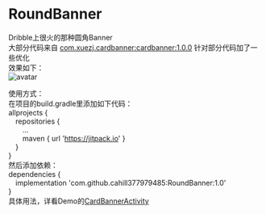 # RoundBanner  
Dribble上很火的那种圆角Banner  
大部分代码来自 [com.xuezj.cardbanner:cardbanner:1.0.0](https://github.com/xuezj/CardBannerDemo)
针对部分代码加了一些优化  
效果如下：  
![avatar](http://m.qpic.cn/psb?/V12E9lnJ0HXeuU/aU3qb61h0v9WGbN6YaJoF8.yoI5CnRyZBfuKC4DUhlQ!/b/dL4AAAAAAAAA&bo=OARJAgAAAAARB0c!&rf=viewer_4)  

使用方式：  
在项目的build.gradle里添加如下代码：  
allprojects {  
&emsp;repositories {  
&emsp;&emsp;...  
&emsp;&emsp;maven { url 'https://jitpack.io' }  
&emsp;}  
}  
然后添加依赖：  
dependencies {  
&emsp;implementation 'com.github.cahill377979485:RoundBanner:1.0'  
}  
具体用法，详看Demo的[CardBannerActivity](https://github.com/cahill377979485/RoundBanner/blob/master/app/src/main/java/com/wenlin/roundbanner/CardBannerActivity.java)  
